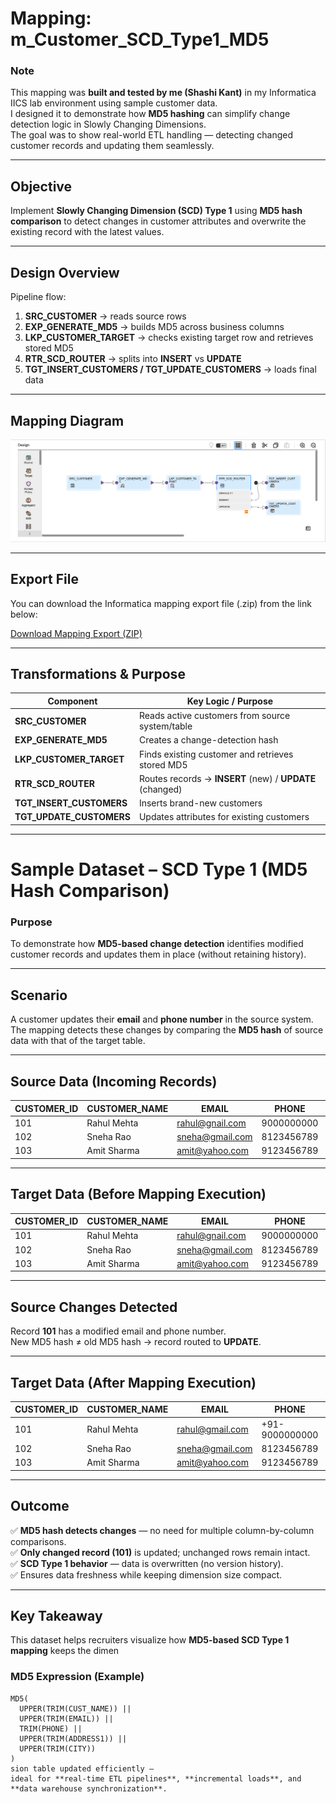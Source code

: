 # Mapping: m_Customer_SCD_Type1_MD5

### Note
This mapping was **built and tested by me (Shashi Kant)** in my Informatica IICS lab environment using sample customer data.  
I designed it to demonstrate how **MD5 hashing** can simplify change detection logic in Slowly Changing Dimensions.  
The goal was to show real-world ETL handling — detecting changed customer records and updating them seamlessly.

---

## Objective
Implement **Slowly Changing Dimension (SCD) Type 1** using **MD5 hash comparison** to detect changes in customer attributes and overwrite the existing record with the latest values.

---

## Design Overview
Pipeline flow:
1. **SRC_CUSTOMER** → reads source rows  
2. **EXP_GENERATE_MD5** → builds MD5 across business columns  
3. **LKP_CUSTOMER_TARGET** → checks existing target row and retrieves stored MD5  
4. **RTR_SCD_ROUTER** → splits into **INSERT** vs **UPDATE**  
5. **TGT_INSERT_CUSTOMERS / TGT_UPDATE_CUSTOMERS** → loads final data  

---

## Mapping Diagram
![Customer SCD Type 1 Mapping](../CDI/mappings/m_Customer_SCD_Type1_MD5.png)

---

## Export File
You can download the Informatica mapping export file (.zip) from the link below:

[Download Mapping Export (ZIP)](../jobs_exports/m_Customer_SCD_Type1_MD5-1759953821141.zip)

---

## Transformations & Purpose

| Component | Key Logic / Purpose |
|------------|--------------------|
| **SRC_CUSTOMER** | Reads active customers from source system/table |
| **EXP_GENERATE_MD5** | Creates a change-detection hash |
| **LKP_CUSTOMER_TARGET** | Finds existing customer and retrieves stored MD5 |
| **RTR_SCD_ROUTER** | Routes records → **INSERT** (new) / **UPDATE** (changed) |
| **TGT_INSERT_CUSTOMERS** | Inserts brand-new customers |
| **TGT_UPDATE_CUSTOMERS** | Updates attributes for existing customers |

---

#  Sample Dataset – SCD Type 1 (MD5 Hash Comparison)

### Purpose
To demonstrate how **MD5-based change detection** identifies modified customer records and updates them in place (without retaining history).

---

##  Scenario
A customer updates their **email** and **phone number** in the source system.  
The mapping detects these changes by comparing the **MD5 hash** of source data with that of the target table.

---

##  Source Data (Incoming Records)

| CUSTOMER_ID | CUSTOMER_NAME | EMAIL              | PHONE       | CITY  | HASH_BEFORE_RUN |
|--------------|----------------|--------------------|--------------|-------|-----------------|
| 101          | Rahul Mehta     | rahul@gnail.com    | 9000000000   | Pune  | 5A1F98C7C4…     |
| 102          | Sneha Rao       | sneha@gmail.com    | 8123456789   | Delhi | 3C7F45D9E2…     |
| 103          | Amit Sharma     | amit@yahoo.com     | 9123456789   | Mumbai | 7E9F13B2D1…     |

---

##  Target Data (Before Mapping Execution)

| CUSTOMER_ID | CUSTOMER_NAME | EMAIL              | PHONE       | CITY  | HASH_STORED |
|--------------|----------------|--------------------|--------------|-------|--------------|
| 101          | Rahul Mehta     | rahul@gnail.com    | 9000000000   | Pune  | 5A1F98C7C4… |
| 102          | Sneha Rao       | sneha@gmail.com    | 8123456789   | Delhi | 3C7F45D9E2… |
| 103          | Amit Sharma     | amit@yahoo.com     | 9123456789   | Mumbai | 7E9F13B2D1… |

---

##  Source Changes Detected
Record **101** has a modified email and phone number.  
New MD5 hash ≠ old MD5 hash → record routed to **UPDATE**.

---

##  Target Data (After Mapping Execution)

| CUSTOMER_ID | CUSTOMER_NAME | EMAIL              | PHONE          | CITY  | HASH_UPDATED |
|--------------|----------------|--------------------|----------------|-------|---------------|
| 101          | Rahul Mehta     | rahul@gmail.com    | +91-9000000000 | Pune  | 9E7C24F1A3…  |
| 102          | Sneha Rao       | sneha@gmail.com    | 8123456789     | Delhi | 3C7F45D9E2…  |
| 103          | Amit Sharma     | amit@yahoo.com     | 9123456789     | Mumbai | 7E9F13B2D1…  |

---

##  Outcome
✅ **MD5 hash detects changes** — no need for multiple column-by-column comparisons.  
✅ **Only changed record (101)** is updated; unchanged rows remain intact.  
✅ **SCD Type 1 behavior** — data is overwritten (no version history).  
✅ Ensures data freshness while keeping dimension size compact.

---

##  Key Takeaway
This dataset helps recruiters visualize how **MD5-based SCD Type 1 mapping** keeps the dimen

### MD5 Expression (Example)

```text
MD5(
  UPPER(TRIM(CUST_NAME)) ||
  UPPER(TRIM(EMAIL)) ||
  TRIM(PHONE) ||
  UPPER(TRIM(ADDRESS1)) ||
  UPPER(TRIM(CITY))
)
sion table updated efficiently —  
ideal for **real-time ETL pipelines**, **incremental loads**, and **data warehouse synchronization**.
